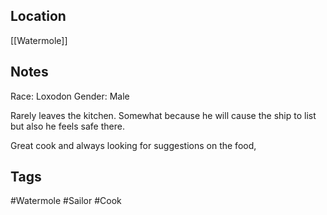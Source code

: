 ## Location
[[Watermole]]

## Notes
Race: Loxodon
Gender: Male

Rarely leaves the kitchen. Somewhat because he will cause the ship to list but also he feels safe there.

Great cook and always looking for suggestions on the food,

## Tags
#Watermole #Sailor #Cook
